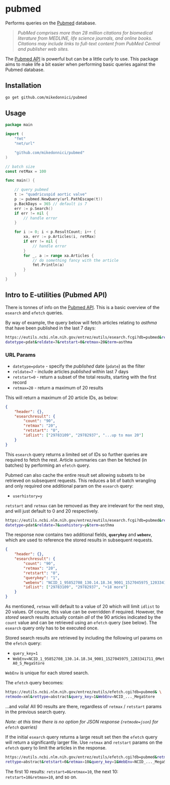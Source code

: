 # pubmed

Performs queries on the [Pubmed](https://www.ncbi.nlm.nih.gov/pubmed/) database.

> _PubMed comprises more than 28 million citations for biomedical literature from MEDLINE, life science journals, and online books. Citations may include links to full-text content from PubMed Central and publisher web sites._

The [Pubmed API](https://www.ncbi.nlm.nih.gov/books/NBK25497/) is powerful but can be a little curly to use. This package aims to make life a bit easier when performing basic queries against the Pubmed database.

## Installation

```bash
go get github.com/mikedonnici/pubmed
```

## Usage

```go
package main

import (
    "fmt"
    "net/url"

    "github.com/mikedonnici/pubmed"
)

// batch size
const retMax = 100

func main() {

    // query pubmed
    t := "quadricuspid aortic valve"
    p := pubmed.NewQuery(url.PathEscape(t))
    p.BackDays = 365 // default is 7
    err := p.Search()
    if err != nil {
        // handle error
    }

    for i := 0; i < p.ResultCount; i++ {
        xa, err := p.Articles(i, retMax)
        if err != nil {
            // handle error
        }
        for _, a := range xa.Articles {
            // do something fancy with the article
            fmt.Println(a)
        }
    }
}
```

## Intro to E-utilities (Pubmed API)

There is tonnes of info on the [Pubmed API](https://www.ncbi.nlm.nih.gov/books/NBK25497/). This is a basic overview of the `esearch` and `efetch` queries.

By way of example, the query below will fetch articles relating to _asthma_ that have been published in the last 7 days:

```sh
https://eutils.ncbi.nlm.nih.gov/entrez/eutils/esearch.fcgi?db=pubmed&retmode=json& \
datetype=pdat&reldate=7&retstart=0&retmax=20&term=asthma
```

### URL Params

- `datetype=pdate` - specify the _published_ date (`pdate`) as the filter
- `reldate=7` - include articles _published_ within last 7 days
- `retstart=0` - return a subset of the total results, starting with the first record
- `retmax=20` - return a maximum of 20 results

This will return a maximum of 20 article IDs, as below:

```json
{
    "header": {},
    "esearchresult": {
        "count": "90",
        "retmax": "20",
        "retstart": "0",
        "idlist": ["29783109", "29782937", "...up to max 20"]
    }
}
```

This `esearch` query returns a limited set of IDs so further queries are required to fetch the rest. Article summaries can then be fetched (in batches) by performing an `efetch` query.

Pubmed can also cache the entire result set allowing subsets to be retrieved on subsequent requests. This reduces a bit of batch wrangling and only required one additional param on the `esearch` query:

- `userhistory=y`

`retstart` and `retmax` can be removed as they are irrelevant for the next step, and will just default to 0 and 20 respectively.

```sh
https://eutils.ncbi.nlm.nih.gov/entrez/eutils/esearch.fcgi?db=pubmed&retmode=json& \
datetype=pdat&reldate=7&usehistory=y&term=asthma
```

The response now contains two additional fields, **`querykey`** and **`webenv`**, which are used to reference the stored results in subsequent requests.

```json
{
    "header": {},
    "esearchresult": {
        "count": "90",
        "retmax": "20",
        "retstart": "0",
        "querykey": "1",
        "webenv": "NCID_1_95852708_130.14.18.34_9001_1527045975_1203341711_0MetA0_S_MegaStore",
        "idlist": ["29783109", "29782937", "+18 more"]
    }
}
```

As mentioned, `retmax` will default to a value of 20 which will limit `idlist` to 20 values. Of course, this value can be overridden if required. However, the _stored_ search results actually contain _all_ of the 90 articles indicated by the `count` value and can be retrieved using an `efetch` query (see below). The `esearch` query only has to be executed once.

Stored search results are retrieved by including the following url params on the `efetch` query:

- `query_key=1`
- `WebEnv=NCID_1_95852708_130.14.18.34_9001_1527045975_1203341711_0MetA0_S_MegaStore`

`WebEnv` is unique for each stored search.

The `efetch` query becomes:

```sh
https://eutils.ncbi.nlm.nih.gov/entrez/eutils/efetch.cgi?db=pubmed& \
retmode=xml&rettype=abstract&query_key=1&WebEnv=NCID_..._MegaStore
```

...and voila! All 90 results are there, regardless of `retmax` / `retstart` params in the previous search query.

_Note: at this time there is no option for JSON response (`retmode=json`) for `efetch` queries)_

If the initial `esearch` query returns a large result set then the `efetch` query will return a significantly larger file. Use `retmax` and `retstart` params on the `efetch` query to limit the articles in the response.

```sh
https://eutils.ncbi.nlm.nih.gov/entrez/eutils/efetch.cgi?db=pubmed&retmode=xml& \
rettype=abstract&retstart=0&retmax=10&query_key=1&WebEnv=NCID_..._MegaStore
```

The first 10 results: `retstart=0&retmax=10`, the next 10: `retstart=10&retmax=10`, and so on.
